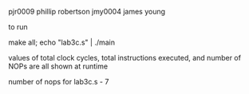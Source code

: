 pjr0009 phillip robertson
jmy0004 james young


to run

make all; echo "lab3c.s" | ./main


values of total clock cycles, total instructions executed, and number of NOPs are all shown at runtime


number of nops for lab3c.s - 7